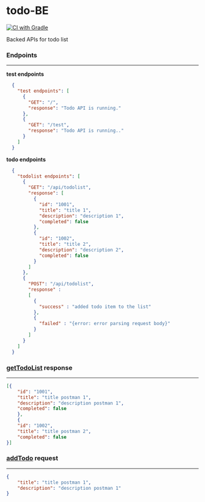 # todo-BE

[![CI with Gradle](https://github.com/dipankr/todo-BE/actions/workflows/gradle.yml/badge.svg?branch=main)](https://github.com/dipankr/todo-BE/actions/workflows/gradle.yml)

Backed APIs for todo list 

### Endpoints

---

**test endpoints**
```json
  {
    "test endpoints": [
      {
        "GET": "/",
        "response": "Todo API is running."
      },
      {
        "GET": "/test",
        "response": "Todo API is running.."
      }
    ]
  }
```

**todo endpoints**

```json
  {
    "todolist endpoints": [
      {
        "GET": "/api/todolist",
        "response": [
          {
            "id": "1001",
            "title": "title 1",
            "description": "description 1",
            "completed": false
          },
          {
            "id": "1002",
            "title": "title 2",
            "description": "description 2",
            "completed": false
          }
        ]
      },
      {
        "POST": "/api/todolist",
        "response" :
        [
          {
            "success" : "added todo item to the list"
          },
          {
            "failed" : "{error: error parsing request body}"
          }
        ]
      }
    ]
  }
```

### **[getTodoList](src/main/java/com/dipankr/todoBE/controller/TodoListController.java)** response

---

```json
[{
    "id": "1001",
    "title": "title postman 1",
    "description": "description postman 1",
    "completed": false
    },
    {
    "id": "1002",
    "title": "title postman 2",
    "completed": false
}]
```
### **[addTodo](src/main/java/com/dipankr/todoBE/controller/TodoListController.java)** request

---

```json
{
    "title": "title postman 1",
    "description": "description postman 1"
}
```

